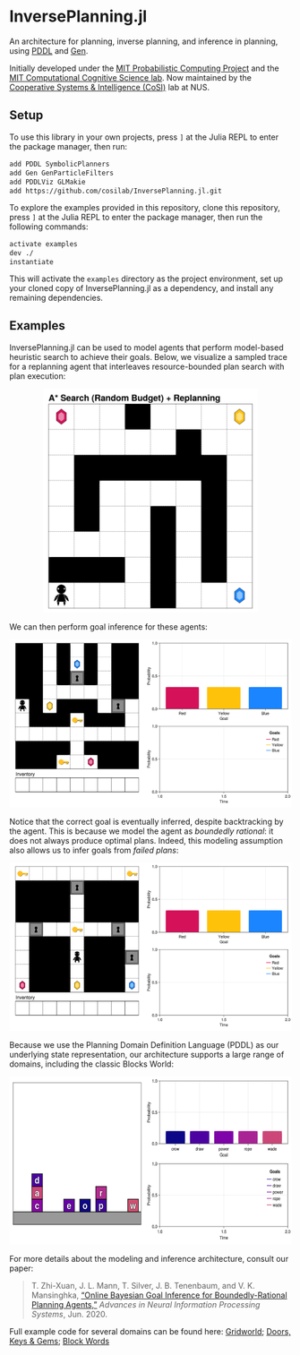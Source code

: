 # InversePlanning.jl

An architecture for planning, inverse planning, and inference in planning,
using [PDDL](https://github.com/JuliaPlanners/PDDL.jl) and [Gen](https://www.gen.dev/).

Initially developed under the [MIT Probabilistic Computing Project](http://probcomp.csail.mit.edu/) and the [MIT Computational Cognitive Science lab](https://cocosci.mit.edu/). Now maintained by the [Cooperative Systems & Intelligence (CoSI)](https://cosilab.github.io/) lab at NUS.

## Setup

To use this library in your own projects, press `]` at the Julia REPL to
enter the package manager, then run:

```julia-repl
add PDDL SymbolicPlanners
add Gen GenParticleFilters
add PDDLViz GLMakie
add https://github.com/cosilab/InversePlanning.jl.git
```

To explore the examples provided in this repository, clone this repository,
press `]` at the Julia REPL to enter the package manager, then run the following
commands:

```julia-repl
activate examples
dev ./
instantiate
```

This will activate the `examples` directory as the project environment, set up
your cloned copy of InversePlanning.jl as a dependency, and install any
remaining dependencies.

## Examples

InversePlanning.jl can be used to model agents that perform model-based heuristic search
to achieve their goals. Below, we visualize a sampled trace for a replanning
agent that interleaves resource-bounded plan search with plan execution:

<p align="center"><img src="./assets/doors-keys-gems-replanning.gif" height="400" /></p>

We can then perform goal inference for these agents:

<p align="center"><img src="./assets/doors-keys-gems-inference-backtracking.gif" height="300"/></p>

Notice that the correct goal is eventually inferred, despite backtracking
by the agent. This is because we model the agent as *boundedly rational*:
it does not always produce optimal plans. Indeed, this modeling assumption
also allows us to infer goals from *failed plans*:

<p align="center"><img src="./assets/doors-keys-gems-inference-failure.gif" height="300" /></p>

Because we use the Planning Domain Definition Language (PDDL) as our underlying
state representation, our architecture supports a large range of domains,
including the classic Blocks World:

<p align="center"><img src="./assets/block-words-inference.gif" height="300" /></p>

For more details about the modeling and inference architecture,
consult our paper:

> T. Zhi-Xuan, J. L. Mann, T. Silver, J. B. Tenenbaum, and V. K. Mansinghka,
[“Online Bayesian Goal Inference for Boundedly-Rational Planning Agents,”](http://arxiv.org/abs/2006.07532) *Advances in Neural Information Processing Systems*, Jun. 2020.

Full example code for several domains can be found here:
[Gridworld](examples/gridworld/example.jl);
[Doors, Keys & Gems](examples/doors-keys-gems/example.jl);
[Block Words](examples/block-words/example.jl)
